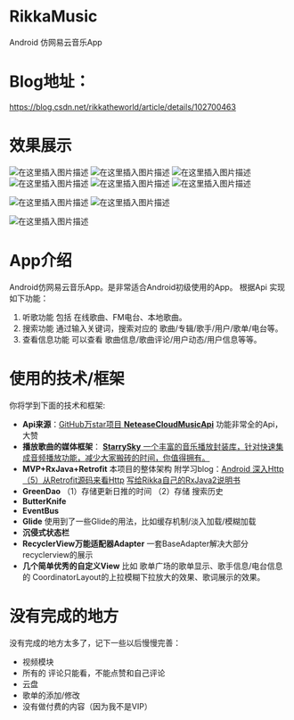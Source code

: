 # RikkaMusic
Android 仿网易云音乐App

# Blog地址：
https://blog.csdn.net/rikkatheworld/article/details/102700463

# 效果展示
![在这里插入图片描述](https://img-blog.csdnimg.cn/20191024161112604.gif)   ![在这里插入图片描述](https://img-blog.csdnimg.cn/20191024161224642.gif)
![在这里插入图片描述](https://img-blog.csdnimg.cn/20191024161707183.gif)     ![在这里插入图片描述](https://img-blog.csdnimg.cn/2019102416212642.gif)
![在这里插入图片描述](https://img-blog.csdnimg.cn/20191024162346269.gif)  ![在这里插入图片描述](https://img-blog.csdnimg.cn/2019102416244951.gif)

![在这里插入图片描述](https://img-blog.csdnimg.cn/20191024162635280.gif)  ![在这里插入图片描述](https://img-blog.csdnimg.cn/20191024162730454.gif)

![在这里插入图片描述](https://img-blog.csdnimg.cn/20191024163055923.gif)

# App介绍
Android仿网易云音乐App。是非常适合Android初级使用的App。
根据Api 实现如下功能：

 1. 听歌功能
 包括 在线歌曲、FM电台、本地歌曲。
 2.  搜索功能
 通过输入关键词，搜索对应的 歌曲/专辑/歌手/用户/歌单/电台等。
 3. 查看信息功能
 可以查看 歌曲信息/歌曲评论/用户动态/用户信息等等。
 
 

# 使用的技术/框架
你将学到下面的技术和框架:
 - **Api来源**：[GitHub万star项目 **NeteaseCloudMusicApi**](https://github.com/Binaryify/NeteaseCloudMusicApi)
功能非常全的Api，大赞
 - **播放歌曲的媒体框架**： [**StarrySky** 一个丰富的音乐播放封装库，针对快速集成音频播放功能，减少大家搬砖的时间，你值得拥有。](https://github.com/EspoirX/StarrySky)
 - **MVP+RxJava+Retrofit**
本项目的整体架构
附学习blog：[Android 深入Http（5）从Retrofit源码来看Http](https://blog.csdn.net/rikkatheworld/article/details/94831328)
[写给Rikka自己的RxJava2说明书](https://blog.csdn.net/rikkatheworld/article/details/94315510)
 - **GreenDao**
（1）存储更新日推的时间
（2）存储 搜索历史 
 -  **ButterKnife**
 - **EventBus**
 - **Glide**
使用到了一些Glide的用法，比如缓存机制/淡入加载/模糊加载
 - **沉侵式状态栏**
 - **RecyclerView万能适配器Adapter**
 一套BaseAdapter解决大部分 recyclerview的展示
 - **几个简单优秀的自定义View**
 比如 歌单广场的歌单显示、歌手信息/电台信息的 CoordinatorLayout的上拉模糊下拉放大的效果、歌词展示的效果。

# 没有完成的地方
没有完成的地方太多了，记下一些以后慢慢完善：

 - 视频模块
 - 所有的 评论只能看，不能点赞和自己评论
 - 云盘
 - 歌单的添加/修改
 - 没有做付费的内容（因为我不是VIP）
